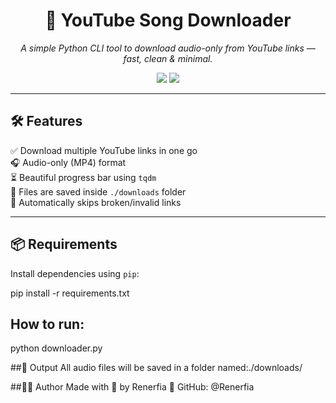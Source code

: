 <h1 align="center">🎵 YouTube Song Downloader</h1>

<p align="center">
  <i>A simple Python CLI tool to download audio-only from YouTube links — fast, clean & minimal.</i>
</p>

<p align="center">
  <img src="https://img.shields.io/badge/Made%20with-Python-blue?style=flat-square&logo=python" />
  <img src="https://img.shields.io/badge/License-MIT-green?style=flat-square" />
</p>

---

## 🛠️ Features

✅ Download multiple YouTube links in one go  
🎧 Audio-only (MP4) format  
⏳ Beautiful progress bar using `tqdm`  
📁 Files are saved inside `./downloads` folder  
🚫 Automatically skips broken/invalid links  

---

## 📦 Requirements

Install dependencies using `pip`:

pip install -r requirements.txt

## How to run:

python downloader.py

##📂 Output
All audio files will be saved in a folder named:./downloads/

##🧑‍💻 Author
Made with 💙 by Renerfia
🔗 GitHub: @Renerfia
```bash

